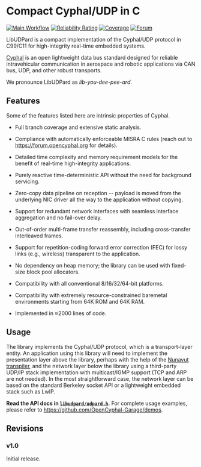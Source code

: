 # Compact Cyphal/UDP in C

[![Main Workflow](https://github.com/OpenCyphal-Garage/libudpard/actions/workflows/main.yml/badge.svg)](https://github.com/OpenCyphal-Garage/libudpard/actions/workflows/main.yml)
[![Reliability Rating](https://sonarcloud.io/api/project_badges/measure?project=libudpard&metric=reliability_rating)](https://sonarcloud.io/summary?id=libudpard)
[![Coverage](https://sonarcloud.io/api/project_badges/measure?project=libudpard&metric=coverage)](https://sonarcloud.io/summary?id=libudpard)
[![Forum](https://img.shields.io/discourse/users.svg?server=https%3A%2F%2Fforum.opencyphal.org&color=1700b3)](https://forum.opencyphal.org)

LibUDPard is a compact implementation of the Cyphal/UDP protocol in C99/C11 for high-integrity real-time
embedded systems.

[Cyphal](https://opencyphal.org) is an open lightweight data bus standard designed for reliable intravehicular
communication in aerospace and robotic applications via CAN bus, UDP, and other robust transports.

We pronounce LibUDPard as *lib-you-dee-pee-ard*.

## Features

Some of the features listed here are intrinsic properties of Cyphal.

- Full branch coverage and extensive static analysis.

- Compliance with automatically enforceable MISRA C rules (reach out to https://forum.opencyphal.org for details).

- Detailed time complexity and memory requirement models for the benefit of real-time high-integrity applications.

- Purely reactive time-deterministic API without the need for background servicing.

- Zero-copy data pipeline on reception --
  payload is moved from the underlying NIC driver all the way to the application without copying.

- Support for redundant network interfaces with seamless interface aggregation and no fail-over delay.

- Out-of-order multi-frame transfer reassembly, including cross-transfer interleaved frames.

- Support for repetition-coding forward error correction (FEC) for lossy links (e.g., wireless)
  transparent to the application.

- No dependency on heap memory; the library can be used with fixed-size block pool allocators.

- Compatibility with all conventional 8/16/32/64-bit platforms.

- Compatibility with extremely resource-constrained baremetal environments starting from 64K ROM and 64K RAM.

- Implemented in ≈2000 lines of code.

## Usage

The library implements the Cyphal/UDP protocol, which is a transport-layer entity.
An application using this library will need to implement the presentation layer above the library,
perhaps with the help of the [Nunavut transpiler](https://github.com/OpenCyphal/nunavut),
and the network layer below the library using a third-party UDP/IP stack implementation with multicast/IGMP support
(TCP and ARP are not needed).
In the most straightforward case, the network layer can be based on the standard Berkeley socket API
or a lightweight embedded stack such as LwIP.

**Read the API docs in [`libudpard/udpard.h`](libudpard/udpard.h).**
For complete usage examples, please refer to <https://github.com/OpenCyphal-Garage/demos>.

## Revisions

### v1.0

Initial release.
